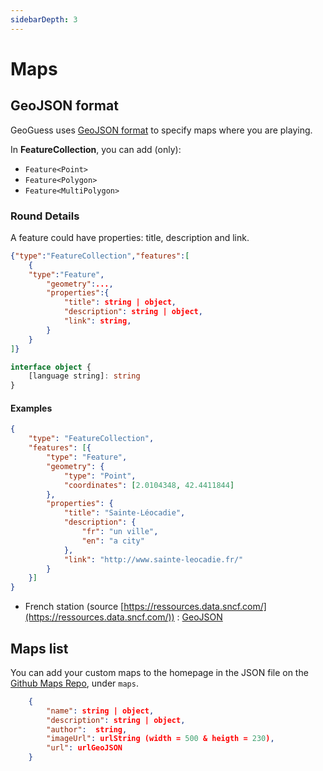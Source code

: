 ```yaml
---
sidebarDepth: 3
---
```

# Maps 
## GeoJSON format
GeoGuess uses [GeoJSON format](https://geojson.org/) to specify maps where you are playing.


In **FeatureCollection**, you can add (only):
 - `Feature<Point>`
 - `Feature<Polygon>`
 - `Feature<MultiPolygon>`

### Round Details
A feature could have properties: title, description and link.

```json
{"type":"FeatureCollection","features":[
    {
    "type":"Feature",
        "geometry":...,
        "properties":{
            "title": string | object,
            "description": string | object,
            "link": string,
        }
    }
]}
```
```ts
interface object {
    [language string]: string
}
```
#### Examples
````json
{
    "type": "FeatureCollection",
    "features": [{
        "type": "Feature",
        "geometry": {
            "type": "Point",
            "coordinates": [2.0104348, 42.4411844]
        },
        "properties": {
            "title": "Sainte-Léocadie",
            "description": {
                "fr": "un ville",
                "en": "a city"
            },
            "link": "http://www.sainte-leocadie.fr/"
        }
    }]
}
````
- French station (source [https://ressources.data.sncf.com/](https://ressources.data.sncf.com/))
  : [GeoJSON](https://gist.githubusercontent.com/BilelJegham/891f976fac2017ae19e699991aba4f01/raw/19bfe072be8762e93142b56eddecf83b967f7d9d/referentiel-gares-voyageurs-min.geojson)

## Maps list

You can add your custom maps to the homepage in the JSON file on the [Github Maps Repo](https://github.com/GeoGuess/GeoGuess-Maps/blob/main/maps.json), under `maps`.

```json
    {
        "name": string | object,
        "description": string | object,
        "author":  string,
        "imageUrl": urlString (width = 500 & heigth = 230),
        "url": urlGeoJSON
    }
```



<!--imageSocial"https://geoguess.games/img/social.jpg"-->